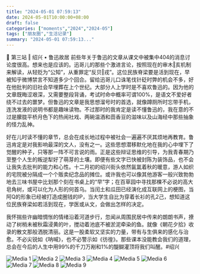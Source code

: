 ```yaml
---
title: "2024-05-01 07:59:13"
date: 2024-05-01T10:00:00+08:00
draft: false
categories: ["moments","2024","2024-05"]
tags: ["朋友圈","生活记录"]
summary: "2024-05-01 07:59:13..."
---
```


📍 第三站 ‖ 绍兴 • 鲁迅故居
​
​前些年关于鲁迅的文章从课文中被集中404的消息讨论度很高。想来也是应该的。迅哥儿的那些个激进言论，按照现在的审木‖亥机制来解读，从轻贬为“公知”，从重罪定“反贝‖戎”。这位民族脊梁要是活到现在，早被知乎微博禁言不知道多少个回合。留给迅哥儿口诛笔伐针砭时弊的机会不多，好在他批判的旧社会早埋葬在上个世纪。
​
大部分人上学时是不喜欢鲁迅的。因为他的文章既晦涩艰深，又需要整段背诵，考试时命中概率可谓100%，是语文不爱好者绕不过去的噩梦。但鲁迅的文章是我思想溜号时的首选，就像蹲厕所时忘带手机，连洗发液的说明书都是趣味读物。不过那时的我肯定是读不懂鲁迅的，我在意的不过是朦胧平桥月色下的热闹社戏、两碗温酒和茴香豆的滋味以及山海经中那些抽象的怪力乱神。

好在儿时读不懂的章节，总会在成长地过程中被社会一遍遍不厌其烦地再教育。鲁迅肯定是对我影响最深的文人，没有之一。这些思想潜移默化地在我的心中埋下了觉醒的种子，只等那一阵不可言说的雨。正是这些辩证思维的引导，为我青春期乃至整个人生的叛逆犁好了萌芽的土壤。即便有些文字已快被封陈为装饰品，也不会让我失去批判的能力和心性。
​
​十二月初的绍兴街头依然氤氲着秋的暖意，游人如织的宅院被分隔成一个个贩卖纪念品的摊位。或许我也可以像其他游客一般兴致勃勃地去三味书屋中比划那个刻在书桌上的“早”字；在百草园中寻找那棵不必说的高大皂角树，或可以化为人形的何首乌。当闰土和瓜田已经演化成互联网上的梗图，当阿Q的形象已经被打造成圈钱的IP，当大学生自比为穿着长衫的孔2己，想知道这位民族脊梁如若活到现在，学医或从文，会做出怎样的决定。

我怀揣些许幽暗惆怅的情绪沿着河道步行，忽闻从周围民居中传来的朗朗书声，撩动了树梢未被秋霜浸黄的叶，搅动着池底不被淤泥牵染的鱼。就像《朝花夕拾》收录的散文那般洒脱清丽。这是一股柔软又坚实的力量，带有与生俱来的感化与治愈。不必尖锐如《呐喊》，也不必警示如《彷徨》。那些课本没能教会我们的道理，总会在今后的人生中用99%的千刀万剐和1%的醍醐灌顶将我们叫醒。
​
​#绍兴

![Media 1](/Moments/photos/2024-05-01/202405010759130.jpg)
![Media 2](/Moments/photos/2024-05-01/202405010759131.jpg)
![Media 3](/Moments/photos/2024-05-01/202405010759132.jpg)
![Media 4](/Moments/photos/2024-05-01/202405010759133.jpg)
![Media 5](/Moments/photos/2024-05-01/202405010759134.jpg)
![Media 6](/Moments/photos/2024-05-01/202405010759135.jpg)
![Media 7](/Moments/photos/2024-05-01/202405010759136.jpg)
![Media 8](/Moments/photos/2024-05-01/202405010759137.jpg)
![Media 9](/Moments/photos/2024-05-01/202405010759138.jpg)

